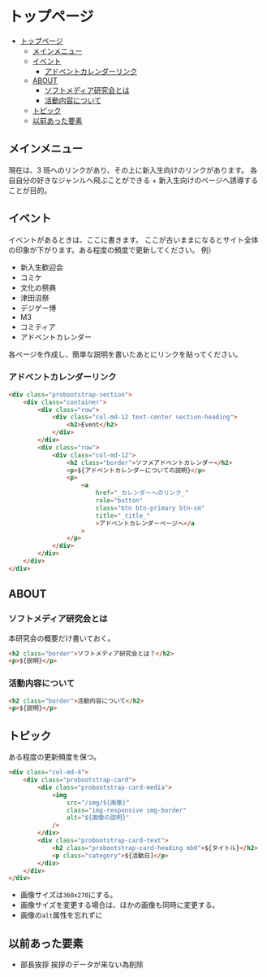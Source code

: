 # トップページ

<!-- TOC -->

-   [トップページ](#トップページ)
    -   [メインメニュー](#メインメニュー)
    -   [イベント](#イベント)
        -   [アドベントカレンダーリンク](#アドベントカレンダーリンク)
    -   [ABOUT](#about)
        -   [ソフトメディア研究会とは](#ソフトメディア研究会とは)
        -   [活動内容について](#活動内容について)
    -   [トピック](#トピック)
    -   [以前あった要素](#以前あった要素)

<!-- /TOC -->

## メインメニュー

現在は、3 班へのリンクがあり、その上に新入生向けのリンクがあります。
各自自分の好きなジャンルへ飛ぶことができる + 新入生向けのページへ誘導することが目的。

## イベント

イベントがあるときは、ここに書きます。
ここが古いままになるとサイト全体の印象が下がります。ある程度の頻度で更新してください。
例）

-   新入生歓迎会
-   コミケ
-   文化の祭典
-   津田沼祭
-   デジゲー博
-   M3
-   コミティア
-   アドベントカレンダー

各ページを作成し、簡単な説明を書いたあとにリンクを貼ってください。

### アドベントカレンダーリンク

```html
<div class="probootstrap-section">
    <div class="container">
        <div class="row">
            <div class="col-md-12 text-center section-heading">
                <h2>Event</h2>
            </div>
        </div>
        <div class="row">
            <div class="col-md-12">
                <h2 class="border">ソフメアドベントカレンダー</h2>
                <p>${アドベントカレンダーについての説明}</p>
                <p>
                    <a
                        href="_カレンダーへのリンク_"
                        role="button"
                        class="btn btn-primary btn-sm"
                        title="_title_"
                        >アドベントカレンダーページへ</a
                    >
                </p>
            </div>
        </div>
    </div>
</div>
```

## ABOUT

### ソフトメディア研究会とは

本研究会の概要だけ書いておく。

```html
<h2 class="border">ソフトメディア研究会とは？</h2>
<p>${説明}</p>
```

### 活動内容について

```html
<h2 class="border">活動内容について</h2>
<p>${説明}</p>
```

## トピック

ある程度の更新頻度を保つ。

```html
<div class="col-md-4">
    <div class="probootstrap-card">
        <div class="probootstrap-card-media">
            <img
                src="/img/${画像}"
                class="img-responsive img-border"
                alt="${画像の説明}"
            />
        </div>
        <div class="probootstrap-card-text">
            <h2 class="probootstrap-card-heading mb0">${タイトル}</h2>
            <p class="category">${活動日]</p>
        </div>
    </div>
</div>
```

-   画像サイズは`360x270`にする。
-   画像サイズを変更する場合は、ほかの画像も同時に変更する。
-   画像の`alt`属性を忘れずに

## 以前あった要素

-   部長挨拶
    挨拶のデータが来ない為削除
